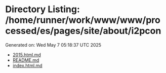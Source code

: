# Directory Listing: /home/runner/work/www/www/processed/es/pages/site/about/i2pcon
Generated on: Wed May  7 05:18:37 UTC 2025

- [2015.html.md](2015.html.md)
- [README.md](README.md)
- [index.html.md](index.html.md)
